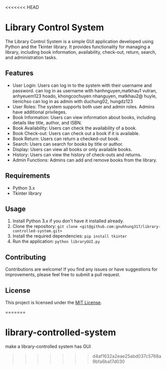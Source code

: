 <<<<<<< HEAD
# Library Control System

The Library Control System is a simple GUI application developed using Python and the Tkinter library. It provides functionality for managing a library, including book information, availability, check-out, return, search, and administration tasks.

## Features

- User Login: Users can log in to the system with their username and password.
    can log in as username with
    hanhnguyen,matkhau1
    vutran, anhyeuem123
    hoado, khongcochuyen
    nhanguyen, matkhau2@
    huyle, tienichso
    can log in as admin with
    duchung02, hungdz123
- User Roles: The system supports both user and admin roles. Admins have additional privileges.
- Book Information: Users can view information about books, including details like title, author, and ISBN.
- Book Availability: Users can check the availability of a book.
- Book Check-out: Users can check out a book if it is available.
- Book Return: Users can return a checked-out book.
- Search: Users can search for books by title or author.
- Display: Users can view all books or only available books.
- History: Users can view the history of check-outs and returns.
- Admin Functions: Admins can add and remove books from the library.

## Requirements

- Python 3.x
- Tkinter library

## Usage

1. Install Python 3.x if you don't have it installed already.
2. Clone the repository: `git clone <git@github.com:gnuhhung317/library-controlled-system.git>`
3. Install the required dependencies: `pip install tkinter`
4. Run the application: `python libraryGUI.py`

## Contributing

Contributions are welcome! If you find any issues or have suggestions for improvements, please feel free to submit a pull request.

## License

This project is licensed under the [MIT License](LICENSE).

=======
# library-controlled-system
make a library-controlled system has GUI
>>>>>>> d4af1632a2eae25abd037c5768a9bfa6ba17d030


